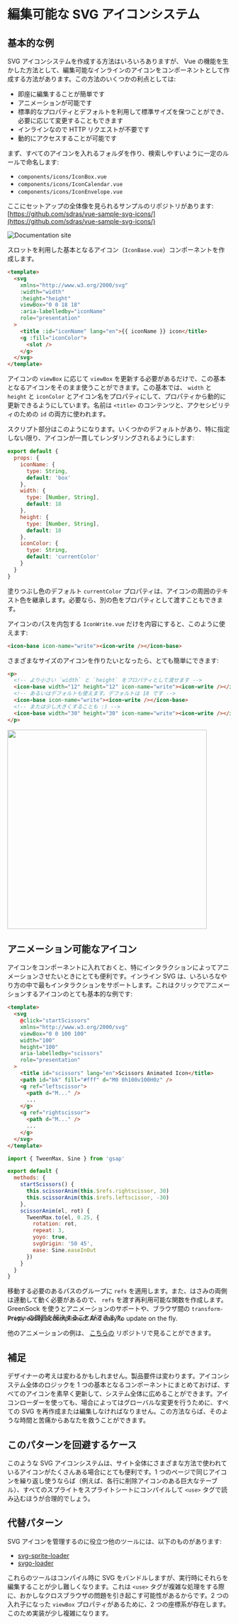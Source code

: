 # 編集可能な SVG アイコンシステム

## 基本的な例

SVG アイコンシステムを作成する方法はいろいろありますが、 Vue の機能を生かした方法として、編集可能なインラインのアイコンをコンポーネントとして作成する方法があります。この方法のいくつかの利点としては:

- 即座に編集することが簡単です
- アニメーションが可能です
- 標準的なプロパティとデフォルトを利用して標準サイズを保つことができ、必要に応じて変更することもできます
- インラインなので HTTP リクエストが不要です
- 動的にアクセスすることが可能です

まず、すべてのアイコンを入れるフォルダを作り、検索しやすいように一定のルールで命名します:

- `components/icons/IconBox.vue`
- `components/icons/IconCalendar.vue`
- `components/icons/IconEnvelope.vue`

ここにセットアップの全体像を見られるサンプルのリポジトリがあります: [https://github.com/sdras/vue-sample-svg-icons/](https://github.com/sdras/vue-sample-svg-icons/)

![Documentation site](/images/editable-svg-icons.jpg 'Docs demo')

スロットを利用した基本となるアイコン（`IconBase.vue`）コンポーネントを作成します。

```html
<template>
  <svg
    xmlns="http://www.w3.org/2000/svg"
    :width="width"
    :height="height"
    viewBox="0 0 18 18"
    :aria-labelledby="iconName"
    role="presentation"
  >
    <title :id="iconName" lang="en">{{ iconName }} icon</title>
    <g :fill="iconColor">
      <slot />
    </g>
  </svg>
</template>
```

アイコンの `viewBox` に応じて `viewBox` を更新する必要があるだけで、この基本となるアイコンをそのまま使うことができます。この基本では、 `width` と `height` と `iconColor` とアイコン名をプロパティにして、プロパティから動的に更新できるようにしています。名前は `<title>` のコンテンツと、アクセシビリティのための `id` の両方に使われます。

スクリプト部分はこのようになります。いくつかのデフォルトがあり、特に指定しない限り、アイコンが一貫してレンダリングされるようにします:

```js
export default {
  props: {
    iconName: {
      type: String,
      default: 'box'
    },
    width: {
      type: [Number, String],
      default: 18
    },
    height: {
      type: [Number, String],
      default: 18
    },
    iconColor: {
      type: String,
      default: 'currentColor'
    }
  }
}
```

塗りつぶし色のデフォルト `currentColor` プロパティは、アイコンの周囲のテキスト色を継承します。必要なら、別の色をプロパティとして渡すこともできます。

アイコンのパスを内包する `IconWrite.vue` だけを内容にすると、このように使えます:

```html
<icon-base icon-name="write"><icon-write /></icon-base>
```

さまざまなサイズのアイコンを作りたいとなったら、とても簡単にできます:

```html
<p>
  <!-- より小さい `width` と `height` をプロパティとして渡せます -->
  <icon-base width="12" height="12" icon-name="write"><icon-write /></icon-base>
  <!-- あるいはデフォルトも使えます。デフォルトは 18 です -->
  <icon-base icon-name="write"><icon-write /></icon-base>
  <!-- または少し大きくすることも :) -->
  <icon-base width="30" height="30" icon-name="write"><icon-write /></icon-base>
</p>
```

<img src="/images/editable-svg-icons-sizes.png" width="450" />

## アニメーション可能なアイコン

アイコンをコンポーネントに入れておくと、特にインタラクションによってアニメーションさせたいときにとても便利です。インライン SVG は、いろいろなやり方の中で最もインタラクションをサポートします。これはクリックでアニメーションするアイコンのとても基本的な例です:

```html
<template>
  <svg
    @click="startScissors"
    xmlns="http://www.w3.org/2000/svg"
    viewBox="0 0 100 100"
    width="100"
    height="100"
    aria-labelledby="scissors"
    role="presentation"
  >
    <title id="scissors" lang="en">Scissors Animated Icon</title>
    <path id="bk" fill="#fff" d="M0 0h100v100H0z" />
    <g ref="leftscissor">
      <path d="M..." />
      ...
    </g>
    <g ref="rightscissor">
      <path d="M..." />
      ...
    </g>
  </svg>
</template>
```

```js
import { TweenMax, Sine } from 'gsap'

export default {
  methods: {
    startScissors() {
      this.scissorAnim(this.$refs.rightscissor, 30)
      this.scissorAnim(this.$refs.leftscissor, -30)
    },
    scissorAnim(el, rot) {
      TweenMax.to(el, 0.25, {
        rotation: rot,
        repeat: 3,
        yoyo: true,
        svgOrigin: '50 45',
        ease: Sine.easeInOut
      })
    }
  }
}
```

移動する必要のあるパスのグループに `refs` を適用します。また、はさみの両側は連動して動く必要があるので、 `refs` を渡す再利用可能な関数を作成します。 GreenSock を使うとアニメーションのサポートや、ブラウザ間の `transform-origin` の問題を解決することができます。

<common-codepen-snippet title="Editable SVG Icon System: Animated icon" slug="dJRpgY" :preview="false" :editable="false" version="2" theme="0" />

<p style="margin-top:-30px">Pretty easily accomplished! And easy to update on the fly.</p>

他のアニメーションの例は、 [こちらの](https://github.com/sdras/vue-sample-svg-icons/) リポジトリで見ることができます。

## 補足

デザイナーの考えは変わるかもしれません。製品要件は変わります。アイコンシステム全体のロジックを 1 つの基本となるコンポーネントにまとめておけば、すべてのアイコンを素早く更新して、システム全体に広めることができます。アイコンローダーを使っても、場合によってはグローバルな変更を行うために、すべての SVG を再作成または編集しなければなりません。この方法ならば、そのような時間と苦痛からあなたを救うことができます。

## このパターンを回避するケース

このような SVG アイコンシステムは、サイト全体にさまざまな方法で使われているアイコンがたくさんある場合にとても便利です。1 つのページで同じアイコンを繰り返し使うならば（例えば、各行に削除アイコンのある巨大なテーブル）、すべてのスプライトをスプライトシートにコンパイルして `<use>` タグで読み込むほうが合理的でしょう。

## 代替パターン

SVG アイコンを管理するのに役立つ他のツールには、以下のものがあります:

- [svg-sprite-loader](https://github.com/kisenka/svg-sprite-loader)
- [svgo-loader](https://github.com/rpominov/svgo-loader)

これらのツールはコンパイル時に SVG をバンドルしますが、実行時にそれらを編集することが少し難しくなります。これは `<use>` タグが複雑な処理をする際に、おかしなクロスブラウザの問題を引き起こす可能性があるからです。2 つの入れ子になった `viewBox` プロパティがあるために、2 つの座標系が存在します。このため実装が少し複雑になります。
